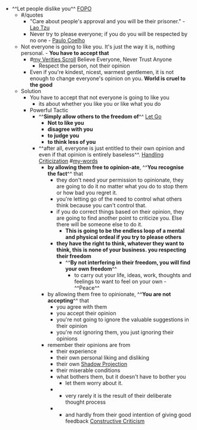- ^^Let people dislike you^^ [FOPO]()
    - #/quotes
        - "Care about people's approval and you will be their prisoner." - [Lao Tzu]() 
        - Never try to please everyone; if you do you will be respected by no one - [Paulo Coelho]()
    - Not everyone is going to like you. It's just the way it is, nothing personal. - **You have to accept that**
        - #[my Verities Scroll]() Believe Everyone, Never Trust Anyone
            - Respect the person, not their opinion
        - Even if you're kindest, nicest, warmest gentlemen, it is not enough to change everyone's opinion on you. **World is cruel to the good**
    - Solution
        - You have to accept that not everyone is going to like you
            - its about whether you like you or like what you do
        - Powerful Tactic
            - ^^**Simply allow others to the freedom of**^^ [Let Go]()
                - **Not to like you**
                - **disagree with you**
                - **to judge you**
                - **to think less of you**
            - ^^after all, everyone is just entitled to their own opinion and even if that opinion is entirely baseless^^. [Handling Criticization]() #[my-words]()
                - **by allowing them free to opinion-ate**, ^^**You recognise the fact**^^ that
                    - they don't need your permission to opinionate, they are going to do it no matter what you do to stop them or how bad you regret it.
                    - you're letting go of the need to control what others think because you can't control that.
                    - if you do correct things based on their opinion, they are going to find another point to criticize you. Else there will be someone else to do it.
                        - **This is going to be the endless loop of a mental and physical ordeal if you try to please others**
                    - **they have the right to think, whatever they want to think, this is none of your business. you respecting their freedom**
                        - ^^**By not interfering in their freedom, you will find your own freedom**^^
                            - to carry out your life, ideas, work, thoughts and feelings to want to feel on your own - ^^Peace^^
                - by allowing them free to opinionate, ^^**You are not accepting**^^ that
                    - you agree with them
                    - you accept their opinion
                    - you're not going to ignore the valuable suggestions in their opinion
                    - you're not ignoring them, you just ignoring their opinions
                - remember their opinions are from
                    - their experience
                    - their own personal liking and disliking
                    - their own [Shadow Projection]()
                    - their miserable conditions
                    - what bothers them, but it doesn't have to bother you
                        - let them worry about it.
                    - + very rarely it is the result of their deliberate thought process
                    - + and hardly from their good intention of giving good feedback [Constructive Criticism]()
